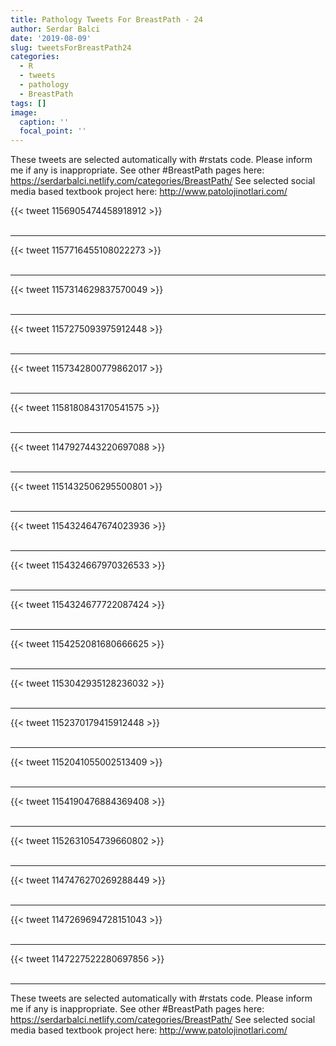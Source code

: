 ```yaml
---
title: Pathology Tweets For BreastPath - 24
author: Serdar Balci
date: '2019-08-09'
slug: tweetsForBreastPath24
categories:
  - R
  - tweets
  - pathology
  - BreastPath
tags: []
image:
  caption: ''
  focal_point: ''
---
```



These tweets are selected automatically with #rstats code. Please inform me if any is inappropriate.
See other #BreastPath pages here: https://serdarbalci.netlify.com/categories/BreastPath/ 
See selected social media based textbook project here: http://www.patolojinotlari.com/

{{< tweet 1156905474458918912 >}}
<br>
<br>
<hr>
{{< tweet 1157716455108022273 >}}
<br>
<br>
<hr>
{{< tweet 1157314629837570049 >}}
<br>
<br>
<hr>
{{< tweet 1157275093975912448 >}}
<br>
<br>
<hr>
{{< tweet 1157342800779862017 >}}
<br>
<br>
<hr>
{{< tweet 1158180843170541575 >}}
<br>
<br>
<hr>
{{< tweet 1147927443220697088 >}}
<br>
<br>
<hr>
{{< tweet 1151432506295500801 >}}
<br>
<br>
<hr>
{{< tweet 1154324647674023936 >}}
<br>
<br>
<hr>
{{< tweet 1154324667970326533 >}}
<br>
<br>
<hr>
{{< tweet 1154324677722087424 >}}
<br>
<br>
<hr>
{{< tweet 1154252081680666625 >}}
<br>
<br>
<hr>
{{< tweet 1153042935128236032 >}}
<br>
<br>
<hr>
{{< tweet 1152370179415912448 >}}
<br>
<br>
<hr>
{{< tweet 1152041055002513409 >}}
<br>
<br>
<hr>
{{< tweet 1154190476884369408 >}}
<br>
<br>
<hr>
{{< tweet 1152631054739660802 >}}
<br>
<br>
<hr>
{{< tweet 1147476270269288449 >}}
<br>
<br>
<hr>
{{< tweet 1147269694728151043 >}}
<br>
<br>
<hr>
{{< tweet 1147227522280697856 >}}
<br>
<br>
<hr>


These tweets are selected automatically with #rstats code. Please inform me if any is inappropriate.
See other #BreastPath pages here: https://serdarbalci.netlify.com/categories/BreastPath/ 
See selected social media based textbook project here: http://www.patolojinotlari.com/
